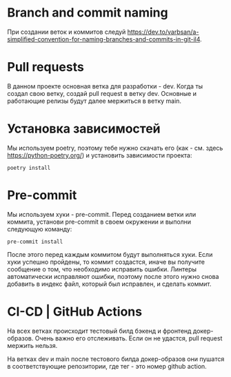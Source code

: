 # Branch and commit naming
При создании веток и коммитов следуй https://dev.to/varbsan/a-simplified-convention-for-naming-branches-and-commits-in-git-il4.

# Pull requests
В данном проекте основная ветка для разработки - dev. Когда ты создал свою ветку, создай pull request в ветку dev. Основные и работающие релизы будут далее мержиться в ветку main.

# Установка зависимостей
Мы используем poetry, поэтому тебе нужно скачать его (как - см. здесь https://python-poetry.org/) и установить зависимости проекта:
```
poetry install
```

# Pre-commit
Мы используем хуки - pre-commit. Перед созданием ветки или коммита, установи pre-commit в своем окружении и выполни следующую команду:
```
pre-commit install
```
После этого перед каждым коммитом будут выполняться хуки. Если хуки успешно пройдены, то коммит создастся, иначе вы получите сообщение о том, что необходимо исправить ошибки. Линтеры автоматически исправляют ошибки, поэтому после этого нужно снова добавить в индекс файл, который был исправлен, и сделать коммит.

# CI-CD | GitHub Actions
На всех ветках происходит тестовый билд бэкенд и фронтенд докер-образов. Очень важно его отслеживать. Если он не удастся, pull request мержить нельзя.

На ветках dev и main после тестового билда докер-образов они пушатся в соответствующие репозитории, где тег - это номер github action.

